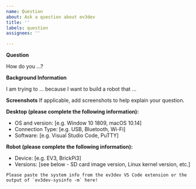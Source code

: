 ```yaml
---
name: Question
about: Ask a question about ev3dev
title: ''
labels: question
assignees: ''

---
```


**Question**

How do you ...?


**Background Information**
<!-- Explaining the bigger picture helps give context to the question -->

I am trying to ... because I want to build a robot that ...


**Screenshots**
If applicable, add screenshots to help explain your question.

**Desktop (please complete the following information):**
 - OS and version: [e.g. Window 10 1809, macOS 10.14]
 - Connection Type: [e.g. USB, Bluetooth, Wi-Fi]
 - Software: [e.g. Visual Studio Code, PuTTY]

**Robot (please complete the following information):**
 - Device: [e.g. EV3, BrickPi3]
 - Versions: [see below - SD card image version, Linux kernel version, etc.]

```
Please paste the system info from the ev3dev VS Code extension or the output of `ev3dev-sysinfo -m` here!
```
